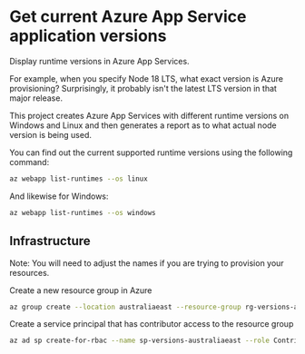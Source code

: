# Get current Azure App Service application versions

Display runtime versions in Azure App Services.

For example, when you specify Node 18 LTS, what exact version is Azure provisioning? Surprisingly, it probably isn't the latest LTS version in that major release.

This project creates Azure App Services with different runtime versions on Windows and Linux and then generates a report as to what actual node version is being used.

You can find out the current supported runtime versions using the following command:

```bash
az webapp list-runtimes --os linux
```

And likewise for Windows:

```bash
az webapp list-runtimes --os windows
```

## Infrastructure

Note: You will need to adjust the names if you are trying to provision your resources.

Create a new resource group in Azure

```bash
az group create --location australiaeast --resource-group rg-versions-australiaeast
```

Create a service principal that has contributor access to the resource group

```bash
az ad sp create-for-rbac --name sp-versions-australiaeast --role Contributor --scopes /subscriptions/<yoursubscription>/resourceGroups/rg-versions-australiaeast --sdk-auth
```
